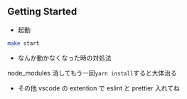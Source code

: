 ## Getting Started

- 起動

```bash
make start
```

- なんか動かなくなった時の対処法

node_modules 消してもう一回`yarn install`すると大体治る

- その他
  vscode の extention で eslint と prettier 入れてね
